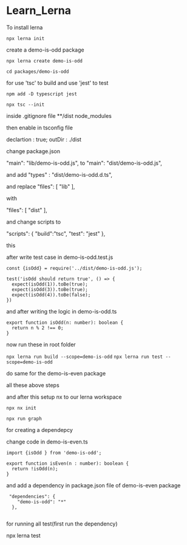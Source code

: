 # Learn_Lerna

To install lerna

```npx lerna init```


create a demo-is-odd package

```npx lerna create demo-is-odd```

```cd packages/demo-is-odd```

for use 'tsc' to build and use 'jest' to test 

```npm add -D typescript jest```

```npx tsc --init```

inside .gitignore file
**/dist
node_modules

then enable in tsconfig file

declartion : true;
outDir : ./dist

change package.json

  "main": "lib/demo-is-odd.js",
to
  "main": "dist/demo-is-odd.js",

and add
  "types" : "dist/demo-is-odd.d.ts",

and replace
 "files": [
    "lib"
  ],

  with

   "files": [
    "dist"
  ],

and change scripts to 

 "scripts": {
    "build":"tsc",
    "test": "jest"
  },

  this



after write test case in demo-is-odd.test.js
```
const {isOdd} = require('../dist/demo-is-odd.js');

test('isOdd should return true', () => {
  expect(isOdd(1)).toBe(true);
  expect(isOdd(3)).toBe(true);
  expect(isOdd(4)).toBe(false);
})
```

and after writing the logic in demo-is-odd.ts
```
export function isOdd(n: number): boolean {
  return n % 2 !== 0;
}
```

now run these in root folder

```npx lerna run build --scope=demo-is-odd```
```npx lerna run test --scope=demo-is-odd```




do same for the demo-is-even package

all these above steps



and after this setup nx to our lerna workspace

```npx nx init```

```npx run graph```


for creating a dependepcy 

change code in demo-is-even.ts

```
import {isOdd } from 'demo-is-odd';

export function isEven(n : number): boolean {
  return !isOdd(n);
}
```

and add a dependency in package.json file of demo-is-even package
```
 "dependencies": {
    "demo-is-odd": "*"
  },
  
```

for running all test(first run the dependency)

npx lerna test
